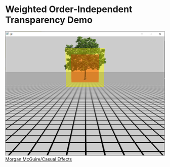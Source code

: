 # Weighted Order-Independent Transparency Demo
![Screenshot](https://github.com/ericfredericks/weighted-oit-demo/blob/main/img.png?raw=true)
<br />
[Morgan McGuire/Casual Effects](http://casual-effects.blogspot.com/2015/03/implemented-weighted-blended-order.html)
